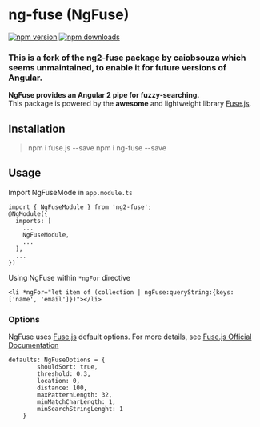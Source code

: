 # ng-fuse (NgFuse)

[![npm version](https://badge.fury.io/js/ng-fuse.svg)](https://badge.fury.io/js/ng-fuse)
[![npm downloads](https://img.shields.io/npm/dt/ng-fuse.svg)](https://npm-stat.com/charts.html?package=ng2-fuse)

### This is a fork of the ng2-fuse package by caiobsouza which seems unmaintained, to enable it for future versions of Angular.

**NgFuse provides an Angular 2 pipe for fuzzy-searching.** <br>This package is powered by the **awesome** and lightweight library [Fuse.js](http://fusejs.io/).

## Installation

> npm i fuse.js --save
> npm i ng-fuse --save

## Usage

Import NgFuseMode in `app.module.ts`

```
import { NgFuseModule } from 'ng2-fuse';
@NgModule({
  imports: [
    ...
    NgFuseModule,
    ...
  ],
  ...
})
```

Using NgFuse within `*ngFor` directive

```
<li *ngFor="let item of (collection | ngFuse:queryString:{keys: ['name', 'email']})"></li>
```

### Options

NgFuse uses [Fuse.js](http://fusejs.io/) default options. For more details, see [Fuse.js Official Documentation](http://fusejs.io/)

```
defaults: NgFuseOptions = {
        shouldSort: true,
        threshold: 0.3,
        location: 0,
        distance: 100,
        maxPatternLength: 32,
        minMatchCharLength: 1,
        minSearchStringLenght: 1
    }
```
